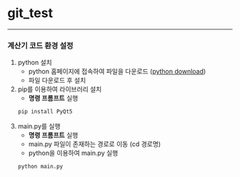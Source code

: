 # git_test
---
### 계산기 코드 환경 설정 
1. python 설치 
    - python 홈페이지에 접속하여 파일을 다운로드 ([python download](https://www.python.org/downloads/))
    - 파일 다운로드 후 설치 
2. pip를 이용하여 라이브러리 설치 
    - **명령 프롬프트** 실행 
    ```sh 
    pip install PyQt5
    ```
3. main.py를 실행
    - **명령 프롬프트** 실행 
    - main.py 파일이 존재하는 경로로 이동 (cd 경로명)
    - python을 이용하여 main.py 실행 
    ```sh 
    python main.py
    ```
